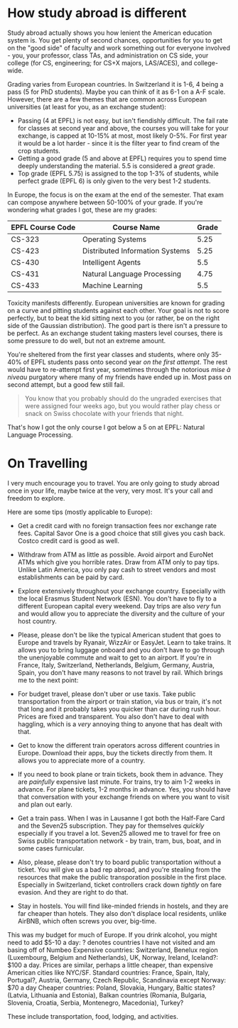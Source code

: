 
# How study abroad is different

Study abroad actually shows you how lenient the American education system is. You get plenty of second chances, opportunities for you to get on the "good side" of faculty and work something out for everyone involved - you, your professor, class TAs, and administration on CS side, your college (for CS, engineering; for CS+X majors, LAS/ACES), and college-wide. 

Grading varies from European countries. In Switzerland it is 1-6, 4 being a pass (5 for PhD students). Maybe you can think of it as 6-1 on a A-F scale. However, there are a few themes that are common across European universities (at least for you, as an exchange student): 

- Passing (4 at EPFL) is not easy, but isn't fiendishly difficult. The fail rate for classes at second year and above, the courses you will take for your exchange, is capped at 10-15% at most, most likely 0-5%. For first year it would be a lot harder - since it is the filter year to find cream of the crop students.  
- Getting a good grade (5 and above at EPFL) requires you to spend time deeply understanding the material. 5.5 is considered a *great* grade. 
- Top grade (EPFL 5.75) is assigned to the top 1-3% of students, while perfect grade (EPFL 6) is only given to the very best 1-2 students. 

In Europe, the focus is on the exam at the end of the semester. That exam can compose anywhere between 50-100% of your grade. If you're wondering what grades I got, these are my grades:

| EPFL Course Code | Course Name | Grade | 
| --------------------- | ----------- | ----------- | 
| CS-323 | Operating Systems | 5.25 |
| CS-423 | Distributed Information Systems | 5.25
| CS-430 | Intelligent Agents | 5.5
| CS-431 | Natural Language Processing | 4.75
| CS-433 | Machine Learning | 5.5

Toxicity manifests differently. European universities are known for grading on a curve and pitting students against each other. Your goal is not to score perfectly, but to beat the kid sitting next to you (or rather, be on the right side of the Gaussian distribution). The good part is there isn't a pressure to be perfect. As an exchange student taking masters level courses, there is some pressure to do well, but not an extreme amount.

You're sheltered from the first year classes and students, where only 35-40% of EPFL students pass onto second year *on the first attempt*. The rest would have to re-attempt first year, sometimes through the notorious *mise à niveau* purgatory where many of my friends have ended up in. Most pass on second attempt, but a good few still fail. 

> You know that you probably should do the ungraded exercises that were assigned four weeks ago, but you would rather play chess or snack on Swiss chocolate with your friends that night. 

That's how I got the only course I got below a 5 on at EPFL: Natural Language Processing. 

# On Travelling
I very much encourage you to travel. You are only going to study abroad once in your life, maybe twice at the very, very most. It's your call and freedom to explore. 

Here are some tips (mostly applicable to Europe):

- Get a credit card with no foreign transaction fees nor exchange rate fees. Capital Savor One is a good choice that still gives you cash back. Costco credit card is good as well. 

- Withdraw from ATM as little as possible. Avoid airport and EuroNet ATMs which give you horrible rates. Draw from ATM only to pay tips. Unlike Latin America, you only pay cash to street vendors and most establishments can be paid by card. 

- Explore extensively throughout your exchange country. Especially with the local Erasmus Student Network (ESN). You don't have to fly to a different European capital every weekend. Day trips are also *very* fun and would allow you to appreciate the diversity and the culture of your host country. 

- Please, please don't be like the typical American student that goes to Europe and travels by Ryanair, WizzAir or EasyJet. Learn to take trains. It allows you to bring luggage onboard and you don't have to go through the unenjoyable commute and wait to get to an airport. If you're in France, Italy, Switzerland, Netherlands, Belgium, Germany, Austria, Spain, you don't have many reasons to not travel by rail. Which brings me to the next point: 

- For budget travel, please don't uber or use taxis. Take public transportation from the airport or train station, via bus or train, it's not that long and it probably takes you quicker than car during rush hour. Prices are fixed and transparent. You also don't have to deal with haggling, which is a *very* annoying thing to anyone that has dealt with that. 

- Get to know the different train operators across different countries in Europe. Download their apps, buy the tickets directly from them. It allows you to appreciate more of a country. 

- If you need to book plane or train tickets, book them in advance. They are *painfully* expensive last minute. For trains, try to aim 1-2 weeks in advance. For plane tickets, 1-2 months in advance. Yes, you should have that conversation with your exchange friends on where you want to visit and plan out early. 

- Get a train pass. When I was in Lausanne I got both the Half-Fare Card and the Seven25 subscription. They pay for themselves *quickly* especially if you travel a lot. Seven25 allowed me to travel for free on Swiss public transportation network - by train, tram, bus, boat, and in some cases furnicular. 

- Also, please, please don't try to board public transportation without a ticket. You will give us a bad rep abroad, and you're stealing from the resources that make the public transporation possible in the first place. Especially in Switzerland, ticket controllers crack down *tightly* on fare evasion. And they are right to do that. 

- Stay in hostels. You will find like-minded friends in hostels, and they are far cheaper than hotels. They also don't displace local residents, unlike AirBNB, which often screws you over, big-time. 

This was my budget for much of Europe. If you drink alcohol, you might need to add $5-10 a day: 
? denotes countries I have not visited and am basing off of Numbeo
Expensive countries: Switzerland, Benelux region (Luxembourg, Belgium and Netherlands), UK, Norway, Ireland, Iceland?: $100 a day. Prices are similar, perhaps a little cheaper, than expensive American cities like NYC/SF. 
Standard countries: France, Spain, Italy, Portugal?, Austria, Germany, Czech Republic, Scandinavia except Norway: $70 a day
Cheaper countries: Poland, Slovakia, Hungary, Baltic states? (Latvia, Lithuania and Estonia), Balkan countries (Romania, Bulgaria, Slovenia, Croatia, Serbia, Montenegro, Macedonia), Turkey?

These include transportation, food, lodging, and activities. 

